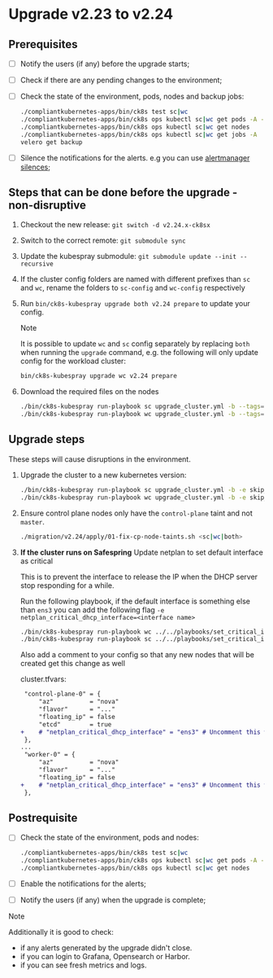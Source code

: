 # Upgrade v2.23 to v2.24

## Prerequisites

- [ ] Notify the users (if any) before the upgrade starts;
- [ ] Check if there are any pending changes to the environment;
- [ ] Check the state of the environment, pods, nodes and backup jobs:

    ```bash
    ./compliantkubernetes-apps/bin/ck8s test sc|wc
    ./compliantkubernetes-apps/bin/ck8s ops kubectl sc|wc get pods -A -o custom-columns=NAMESPACE:metadata.namespace,POD:metadata.name,READY-false:status.containerStatuses[*].ready,REASON:status.containerStatuses[*].state.terminated.reason | grep false | grep -v Completed
    ./compliantkubernetes-apps/bin/ck8s ops kubectl sc|wc get nodes
    ./compliantkubernetes-apps/bin/ck8s ops kubectl sc|wc get jobs -A
    velero get backup
    ```

- [ ] Silence the notifications for the alerts. e.g you can use [alertmanager silences](https://prometheus.io/docs/alerting/latest/alertmanager/#silences);

## Steps that can be done before the upgrade - non-disruptive

1. Checkout the new release: `git switch -d v2.24.x-ck8sx`

1. Switch to the correct remote: `git submodule sync`

1. Update the kubespray submodule: `git submodule update --init --recursive`

1. If the cluster config folders are named with different prefixes than `sc` and `wc`, rename the folders to `sc-config` and `wc-config` respectively

1. Run `bin/ck8s-kubespray upgrade both v2.24 prepare` to update your config.

    > [!NOTE]
    > It is possible to update `wc` and `sc` config separately by replacing `both` when running the `upgrade` command, e.g. the following will only update config for the workload cluster:
    > ```bash
    > bin/ck8s-kubespray upgrade wc v2.24 prepare
    > ```

1. Download the required files on the nodes

    ```bash
    ./bin/ck8s-kubespray run-playbook sc upgrade_cluster.yml -b --tags=download
    ./bin/ck8s-kubespray run-playbook wc upgrade_cluster.yml -b --tags=download
    ```

## Upgrade steps

These steps will cause disruptions in the environment.

1. Upgrade the cluster to a new kubernetes version:

    ```bash
    ./bin/ck8s-kubespray run-playbook sc upgrade_cluster.yml -b -e skip_downloads=true
    ./bin/ck8s-kubespray run-playbook wc upgrade_cluster.yml -b -e skip_downloads=true
    ```

1. Ensure control plane nodes only have the `control-plane` taint and not `master`.

    ```bash
    ./migration/v2.24/apply/01-fix-cp-node-taints.sh <sc|wc|both>
    ```

1. **If the cluster runs on Safespring** Update netplan to set default interface as critical

    This is to prevent the interface to release the IP when the DHCP server stop responding for a while.

    Run the following playbook, if the default interface is something else than `ens3` you can add the following flag `-e netplan_critical_dhcp_interface=<interface name>`

    ```bash
    ./bin/ck8s-kubespray run-playbook wc ../../playbooks/set_critical_interface.yml -e netplan_critical_dhcp_interface=ens3
    ./bin/ck8s-kubespray run-playbook sc ../../playbooks/set_critical_interface.yml -e netplan_critical_dhcp_interface=ens3
    ```

    Also add a comment to your config so that any new nodes that will be created get this change as well

    cluster.tfvars:

    ```diff
     "control-plane-0" = {
         "az"          = "nova"
         "flavor"      = "..."
         "floating_ip" = false
         "etcd"        = true
    +    # "netplan_critical_dhcp_interface" = "ens3" # Uncomment this when creating new nodes
     },
    ...
     "worker-0" = {
         "az"          = "nova"
         "flavor"      = "..."
         "floating_ip" = false
    +    # "netplan_critical_dhcp_interface" = "ens3" # Uncomment this when creating new nodes
     },
    ```

## Postrequisite

- [ ] Check the state of the environment, pods and nodes:

    ```bash
    ./compliantkubernetes-apps/bin/ck8s test sc|wc
    ./compliantkubernetes-apps/bin/ck8s ops kubectl sc|wc get pods -A -o custom-columns=NAMESPACE:metadata.namespace,POD:metadata.name,READY-false:status.containerStatuses[*].ready,REASON:status.containerStatuses[*].state.terminated.reason | grep false | grep -v Completed
    ./compliantkubernetes-apps/bin/ck8s ops kubectl sc|wc get nodes
    ```

- [ ] Enable the notifications for the alerts;
- [ ] Notify the users (if any) when the upgrade is complete;

> [!NOTE]
> Additionally it is good to check:
> - if any alerts generated by the upgrade didn't close.
> - if you can login to Grafana, Opensearch or Harbor.
> - if you can see fresh metrics and logs.
